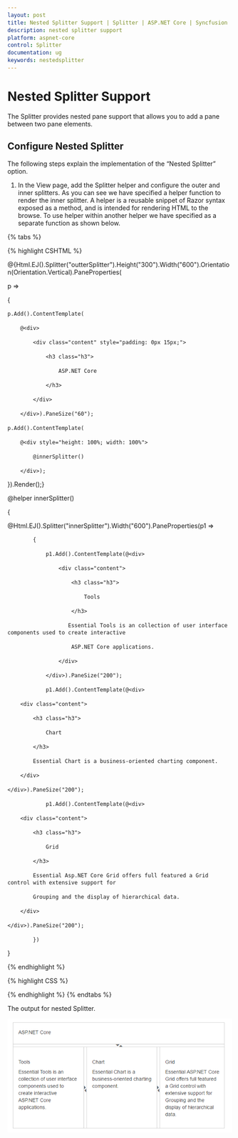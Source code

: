 ```yaml
---
layout: post
title: Nested Splitter Support | Splitter | ASP.NET Core | Syncfusion
description: nested splitter support
platform: aspnet-core
control: Splitter
documentation: ug
keywords: nestedsplitter
---
```


# Nested Splitter Support

The Splitter provides nested pane support that allows you to add a pane between two pane elements.

## Configure Nested Splitter

The following steps explain the implementation of the “Nested Splitter” option.

1. In the View page, add the Splitter helper and configure the outer and inner splitters. As you can see we have specified a helper function to render the inner splitter. A helper is a reusable snippet of Razor syntax exposed as a method, and is intended for rendering HTML to the browse. To use helper within another helper we have specified as a separate function as shown below.

{% tabs %}

{% highlight CSHTML %}

@{Html.EJ().Splitter("outterSplitter").Height("300").Width("600").Orientation(Orientation.Vertical).PaneProperties(

p =>

{

	p.Add().ContentTemplate(

		@<div>

			<div class="content" style="padding: 0px 15px;">

				<h3 class="h3">

					ASP.NET Core

				</h3>

			</div>

		</div>).PaneSize("60");

	p.Add().ContentTemplate(

		@<div style="height: 100%; width: 100%">

			@innerSplitter()

		</div>);

}).Render();}



@helper innerSplitter()

{

@Html.EJ().Splitter("innerSplitter").Width("600").PaneProperties(p1 =>

			{

				p1.Add().ContentTemplate(@<div>

					<div class="content">

						<h3 class="h3">

							Tools

						</h3>

					   Essential Tools is an collection of user interface components used to create interactive

						ASP.NET Core applications.

					</div>

				</div>).PaneSize("200");

				p1.Add().ContentTemplate(@<div>

		<div class="content">

			<h3 class="h3">

				Chart

			</h3>

			Essential Chart is a business-oriented charting component.

		</div>

	</div>).PaneSize("200");

				p1.Add().ContentTemplate(@<div>

		<div class="content">

			<h3 class="h3">

				Grid

			</h3>

			Essential Asp.NET Core Grid offers full featured a Grid control with extensive support for

			Grouping and the display of hierarchical data.

		</div>

	</div>).PaneSize("200");

			})

}

{% endhighlight %}

{% highlight CSS %}


<style type="text/css" >

	#outterSplitter 
	{

		margin: 0 auto;

	}

	.h3 
	{

		font-size: 14px;

	}

	#innerSplitter 
	{

		border: 0 none;

	}

	.content 
	{

		padding: 15px;

	}

</style>



{% endhighlight %}
{% endtabs %} 

The output for nested Splitter.



![](Nested-Splitter-Support_images/Nested-Splitter-Support_img1.png)



